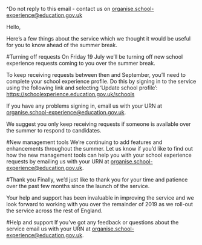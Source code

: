 ^Do not reply to this email - contact us on organise.school-experience@education.gov.uk

Hello,

Here’s a few things about the service which we thought it would be useful for you to know ahead of the summer break.

#Turning off requests
On Friday 19 July we’ll be turning off new school experience requests coming to you over the summer break.

To keep receiving requests between then and September, you’ll need to complete your school experience profile. Do this by signing in to the service using the following link and selecting ‘Update school profile’:
https://schoolexperience.education.gov.uk/schools

If you have any problems signing in, email us with your URN at organise.school-experience@education.gov.uk.

We suggest you only keep receiving requests if someone is available over the summer to respond to candidates. 


#New management tools
We’re continuing to add features and enhancements throughout the summer. Let us know if you’d like to find out how the new management tools can help you with your school experience requests by emailing us with your URN at organise.school-experience@education.gov.uk.
 
#Thank you
Finally, we’d just like to thank you for your time and patience over the past few months since the launch of the service.  

Your help and support has been invaluable in improving the service and we look forward to working with you over the remainder of 2019 as we roll-out the service across the rest of England.

#Help and support
If you’ve got any feedback or questions about the service email us with your URN at organise.school-experience@education.gov.uk.